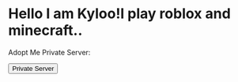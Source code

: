 # Hello I am Kyloo!I play roblox and minecraft..
Adopt Me Private Server:
<html>
<head>
</head>
<body>

<button onclick="window.location.href='https://www.roblox.com.kg/games/920587237/Adopt-Me?privateServerLinkCode=78588648811999415815492739656502';">Private Server</button>

</body>
</html>
